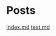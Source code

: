 # Posts

[index.md](https://blog.carson-cummins.com$/{f%.md}.html)
[test.md](https://blog.carson-cummins.com$/{f%.md}.html)
